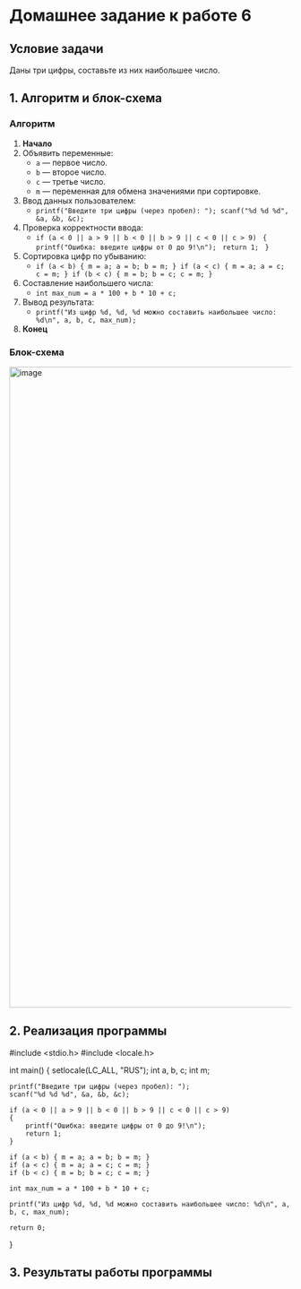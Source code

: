 # Домашнее задание к работе 6

## Условие задачи
Даны три цифры, составьте из них наибольшее число.
## 1. Алгоритм и блок-схема

### Алгоритм
1. **Начало**
2. Объявить переменные:
   - `a` — первое число.
   - `b` — второе число.
   - `c` — третье число.
   - `m` — переменная для обмена значениями при сортировке.
3. Ввод данных пользователем:
   - `printf("Введите три цифры (через пробел): ");
     scanf("%d %d %d", &a, &b, &c);`
4. Проверка корректности ввода:
   - `if (a < 0 || a > 9 || b < 0 || b > 9 || c < 0 || c > 9) ` 
    `{ `
       `printf("Ошибка: введите цифры от 0 до 9!\n"); `
       `return 1; `
    `}`
5. Сортировка цифр по убыванию:
   - `if (a < b) { m = a; a = b; b = m; }
if (a < c) { m = a; a = c; c = m; }
if (b < c) { m = b; b = c; c = m; }`
6. Составление наибольшего числа:
   - `int max_num = a * 100 + b * 10 + c;`
7. Вывод результата:
   - `printf("Из цифр %d, %d, %d можно составить наибольшее число: %d\n", a, b, c, max_num);`
8. **Конец**

### Блок-схема
<img width="644" height="1144" alt="image" src="https://github.com/user-attachments/assets/f5378cef-c725-41d6-a045-566ea4cd78f1" />




## 2. Реализация программы

#include <stdio.h>
#include <locale.h>

int main() 
{
    setlocale(LC_ALL, "RUS");
    int a, b, c;
    int m;

    printf("Введите три цифры (через пробел): ");
    scanf("%d %d %d", &a, &b, &c);

    if (a < 0 || a > 9 || b < 0 || b > 9 || c < 0 || c > 9) 
    {
        printf("Ошибка: введите цифры от 0 до 9!\n");
        return 1;
    }

    if (a < b) { m = a; a = b; b = m; }
    if (a < c) { m = a; a = c; c = m; }
    if (b < c) { m = b; b = c; c = m; }

    int max_num = a * 100 + b * 10 + c;

    printf("Из цифр %d, %d, %d можно составить наибольшее число: %d\n", a, b, c, max_num);

    return 0;
}
## 3. Результаты работы программы


